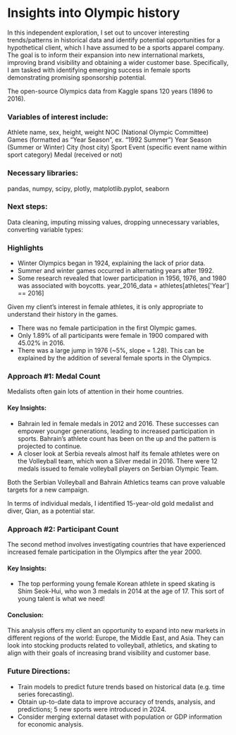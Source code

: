 # Insights into Olympic history

In this independent exploration, I set out to uncover interesting trends/patterns in historical data and identify potential opportunities for a hypothetical client, which I have assumed to be a sports apparel company. The goal is to inform their expansion into new international markets, improving brand visibility and obtaining a wider customer base. Specifically, I am tasked with identifying emerging success in female sports demonstrating promising sponsorship potential.

The open-source Olympics data from Kaggle spans 120 years (1896 to 2016).

### Variables of interest include:
Athlete name, sex, height, weight
NOC (National Olympic Committee)
Games (formatted as “Year Season”, ex. “1992 Summer”)
Year
Season (Summer or Winter)
City (host city)
Sport
Event (specific event name within sport category)
Medal (received or not)

### Necessary libraries: 
pandas, numpy, scipy, plotly, matplotlib.pyplot, seaborn
### Next steps: 
Data cleaning, imputing missing values, dropping unnecessary variables, converting variable types:

### Highlights
- Winter Olympics began in 1924, explaining the lack of prior data.
- Summer and winter games occurred in alternating years after 1992.
- Some research revealed that lower participation in 1956, 1976, and 1980 was associated with boycotts.
year_2016_data = athletes[athletes['Year'] == 2016]

Given my client’s interest in female athletes, it is only appropriate to understand their history in the games.

- There was no female participation in the first Olympic games.
- Only 1.89% of all participants were female in 1900 compared with 45.02% in 2016.
- There was a large jump in 1976 (~5%, slope = 1.28). This can be explained by the addition of several female sports in the Olympics.

### Approach #1: Medal Count
Medalists often gain lots of attention in their home countries.

#### Key Insights:
- Bahrain led in female medals in 2012 and 2016. These successes can empower younger generations, leading to increased participation in sports. Bahrain’s athlete count has been on the up and the pattern is projected to continue.
- A closer look at Serbia reveals almost half its female athletes were on the Volleyball team, which won a Silver medal in 2016. There were 12 medals issued to female volleyball players on Serbian Olympic Team. 

Both the Serbian Volleyball and Bahrain Athletics teams can prove valuable targets for a new campaign.

In terms of individual medals, I identified 15-year-old gold medalist and diver, Qian, as a potential star.

### Approach #2: Participant Count
The second method involves investigating countries that have experienced increased female participation in the Olympics after the year 2000.

#### Key Insights:
- The top performing young female Korean athlete in speed skating is Shim Seok-Hui, who won 3 medals in 2014 at the age of 17. This sort of young talent is what we need!

#### Conclusion:
This analysis offers my client an opportunity to expand into new markets in different regions of the world: Europe, the Middle East, and Asia. They can look into stocking products related to volleyball, athletics, and skating to align with their goals of increasing brand visibility and customer base.

### Future Directions:
- Train models to predict future trends based on historical data (e.g. time series forecasting).
- Obtain up-to-date data to improve accuracy of trends, analysis, and predictions; 5 new sports were introduced in 2024.
- Consider merging external dataset with population or GDP information for economic analysis.
